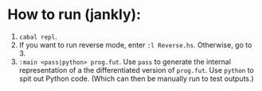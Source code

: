 # How to run (jankly):

1. `cabal repl`.
2. If you want to run reverse mode, enter `:l Reverse.hs`. Otherwise, go to 3.
3. `:main <pass|python> prog.fut`. Use `pass` to generate the internal representation of a the differentiated version of `prog.fut`. Use `python` to spit out Python code. (Which can then be manually run to test outputs.)